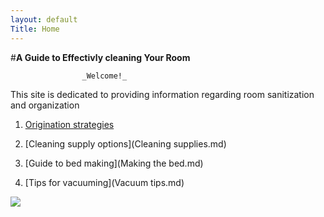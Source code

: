 ```yaml
---
layout: default
Title: Home
---
```


   #**A Guide to Effectivly cleaning Your Room**
	
                    _Welcome!_
This site is dedicated to providing information regarding room sanitization and organization 


1.	[Origination strategies](Organize.md)
	
2.	 [Cleaning supply options](Cleaning supplies.md)
	
3.	[Guide to bed making](Making the bed.md)

4.	[Tips for vacuuming](Vacuum tips.md)


![](https://lh3.googleusercontent.com/q2Pep1p4yaYwpITU9jQJdhGY7drMBgG0Wm_MAZIMX9nAGVq8XNadFft-OKOBABNW_N38Ro7SYL2tYLY=w2160-h1245)
